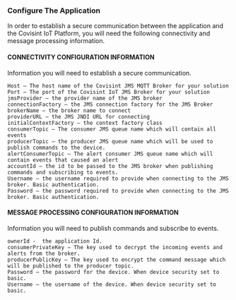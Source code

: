 ### Configure The Application
In order to establish a secure communication between the application and the Covisint IoT Platform, you will need the following connectivity and message processing information.

#### CONNECTIVITY CONFIGURATION INFORMATION
Information you will need to establish a secure communication.
```
Host – The host name of the Covisint JMS MQTT Broker for your solution
Port – The port of the Covisint IoT JMS Broker for your solution
jmsProvider – the provider name of the JMS broker
connectionFactory – the JMS connection factory for the JMS Broker
brokerName – the broker name to connect
providerURL – the JMS JNDI URL for connecting
initialContextFactory – the context factory class
consumerTopic – The consumer JMS queue name which will contain all events
producerTopic – the producer JMS queue name which will be used to publish commands to the device.
alertConsumerTopic – The alert consumer JMS queue name which will contain events that caused an alert
accountId – the id to be passed to the JMS broker when publishing commands and subscribing to events.
Username – the username required to provide when connecting to the JMS broker. Basic authentication.
Password – the password required to provide when connecting to the JMS broker. Basic authentication.
```
#### MESSAGE PROCESSING CONFIGURATION INFORMATION
Information you will need to publish commands and subscribe to events.
```
ownerId -  the application Id.
consumerPrivateKey – The key used to decrypt the incoming events and alerts from the broker.
producerPublicKey – The key used to encrypt the command message which will be published to the producer topic.
Password – the password for the device. When device security set to basic.
Username – the username of the device. When device security set to basic.
```
